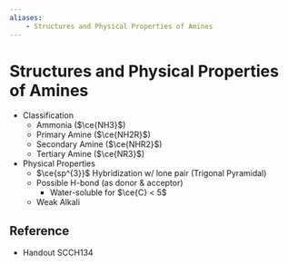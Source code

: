 ```yaml
---
aliases:
    - Structures and Physical Properties of Amines
---
```


# Structures and Physical Properties of Amines

- Classification
    - Ammonia ($\ce{NH3}$)
    - Primary Amine ($\ce{NH2R}$)
    - Secondary Amine ($\ce{NHR2}$)
    - Tertiary Amine ($\ce{NR3}$)
- Physical Properties
    - $\ce{sp^{3}}$ Hybridization w/ lone pair (Trigonal Pyramidal)
    - Possible H-bond (as donor & acceptor)
        - Water-soluble for $\ce{C} < 5$
    - Weak Alkali

## Reference

- Handout SCCH134
